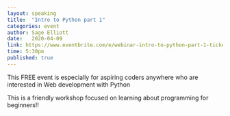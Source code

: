 ```yaml
---
layout: speaking
title:  "Intro to Python part 1"
categories: event
author: Sage Elliott
date:   2020-04-09
link: https://www.eventbrite.com/e/webinar-intro-to-python-part-1-tickets-100964868640
time: 5:30pm
published: true
---
```


This FREE event is especially for aspiring coders anywhere who are interested in Web development with Python

This is a friendly workshop focused on learning about programming for beginners!!
